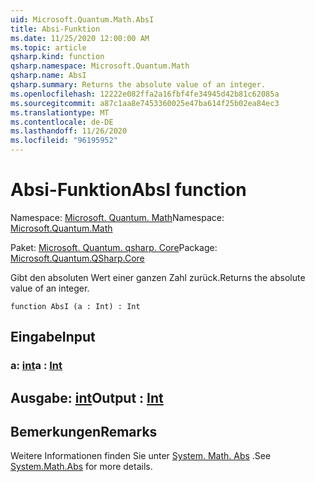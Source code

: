 ```yaml
---
uid: Microsoft.Quantum.Math.AbsI
title: Absi-Funktion
ms.date: 11/25/2020 12:00:00 AM
ms.topic: article
qsharp.kind: function
qsharp.namespace: Microsoft.Quantum.Math
qsharp.name: AbsI
qsharp.summary: Returns the absolute value of an integer.
ms.openlocfilehash: 12222e082ffa2a16fbf4fe34945d42b81c62085a
ms.sourcegitcommit: a87c1aa8e7453360025e47ba614f25b02ea84ec3
ms.translationtype: MT
ms.contentlocale: de-DE
ms.lasthandoff: 11/26/2020
ms.locfileid: "96195952"
---
```

# <a name="absi-function"></a><span data-ttu-id="50ab3-102">Absi-Funktion</span><span class="sxs-lookup"><span data-stu-id="50ab3-102">AbsI function</span></span>

<span data-ttu-id="50ab3-103">Namespace: [Microsoft. Quantum. Math](xref:Microsoft.Quantum.Math)</span><span class="sxs-lookup"><span data-stu-id="50ab3-103">Namespace: [Microsoft.Quantum.Math](xref:Microsoft.Quantum.Math)</span></span>

<span data-ttu-id="50ab3-104">Paket: [Microsoft. Quantum. qsharp. Core](https://nuget.org/packages/Microsoft.Quantum.QSharp.Core)</span><span class="sxs-lookup"><span data-stu-id="50ab3-104">Package: [Microsoft.Quantum.QSharp.Core](https://nuget.org/packages/Microsoft.Quantum.QSharp.Core)</span></span>


<span data-ttu-id="50ab3-105">Gibt den absoluten Wert einer ganzen Zahl zurück.</span><span class="sxs-lookup"><span data-stu-id="50ab3-105">Returns the absolute value of an integer.</span></span>

```qsharp
function AbsI (a : Int) : Int
```


## <a name="input"></a><span data-ttu-id="50ab3-106">Eingabe</span><span class="sxs-lookup"><span data-stu-id="50ab3-106">Input</span></span>

### <a name="a--int"></a><span data-ttu-id="50ab3-107">a: [int](xref:microsoft.quantum.lang-ref.int)</span><span class="sxs-lookup"><span data-stu-id="50ab3-107">a : [Int](xref:microsoft.quantum.lang-ref.int)</span></span>





## <a name="output--int"></a><span data-ttu-id="50ab3-108">Ausgabe: [int](xref:microsoft.quantum.lang-ref.int)</span><span class="sxs-lookup"><span data-stu-id="50ab3-108">Output : [Int](xref:microsoft.quantum.lang-ref.int)</span></span>



## <a name="remarks"></a><span data-ttu-id="50ab3-109">Bemerkungen</span><span class="sxs-lookup"><span data-stu-id="50ab3-109">Remarks</span></span>

<span data-ttu-id="50ab3-110">Weitere Informationen finden Sie unter [System. Math. Abs](https://docs.microsoft.com/dotnet/api/system.math.abs) .</span><span class="sxs-lookup"><span data-stu-id="50ab3-110">See [System.Math.Abs](https://docs.microsoft.com/dotnet/api/system.math.abs) for more details.</span></span>